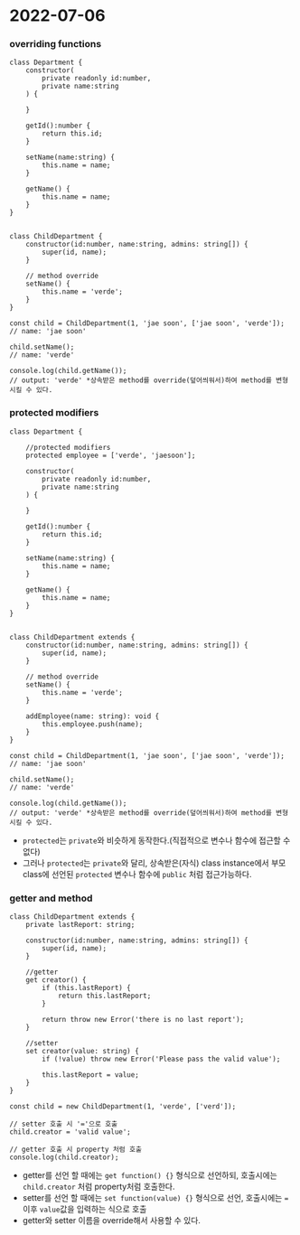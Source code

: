 # 2022-07-06

### overriding functions

```
class Department {
    constructor(
        private readonly id:number,
        private name:string
    ) {

    }

    getId():number {
        return this.id;
    }

    setName(name:string) {
        this.name = name;
    }
    
    getName() {
        this.name = name;
    }
}


class ChildDepartment {
    constructor(id:number, name:string, admins: string[]) {
        super(id, name);
    }

    // method override
    setName() {
        this.name = 'verde';
    }
}

const child = ChildDepartment(1, 'jae soon', ['jae soon', 'verde']);
// name: 'jae soon'

child.setName();
// name: 'verde'

console.log(child.getName());
// output: 'verde' *상속받은 method를 override(덮어씌워서)하여 method를 변형시킬 수 있다.

```

### protected modifiers
```
class Department {

    //protected modifiers
    protected employee = ['verde', 'jaesoon'];

    constructor(
        private readonly id:number,
        private name:string
    ) {

    }

    getId():number {
        return this.id;
    }

    setName(name:string) {
        this.name = name;
    }
    
    getName() {
        this.name = name;
    }
}


class ChildDepartment extends {
    constructor(id:number, name:string, admins: string[]) {
        super(id, name);
    }

    // method override
    setName() {
        this.name = 'verde';
    }

    addEmployee(name: string): void {
        this.employee.push(name);
    }
}

const child = ChildDepartment(1, 'jae soon', ['jae soon', 'verde']);
// name: 'jae soon'

child.setName();
// name: 'verde'

console.log(child.getName());
// output: 'verde' *상속받은 method를 override(덮어씌워서)하여 method를 변형시킬 수 있다.

```
- `protected`는 `private`와 비슷하게 동작한다.(직접적으로 변수나 함수에 접근할 수 없다)
- 그러나 `protected`는 `private`와 달리, 상속받은(자식) class instance에서 부모 class에 선언된 `protected` 변수나 함수에 `public` 처럼 접근가능하다.


### getter and method
```
class ChildDepartment extends {
    private lastReport: string;

    constructor(id:number, name:string, admins: string[]) {
        super(id, name);
    }

    //getter
    get creator() {
        if (this.lastReport) {
            return this.lastReport;
        } 

        return throw new Error('there is no last report');
    }

    //setter
    set creator(value: string) {
        if (!value) throw new Error('Please pass the valid value');

        this.lastReport = value;
    }
}

const child = new ChildDepartment(1, 'verde', ['verd']);

// setter 호출 시 '='으로 호출
child.creator = 'valid value';

// getter 호출 시 property 처럼 호출
console.log(child.creator);

```
- getter를 선언 할 때에는 `get function() {}` 형식으로 선언하되, 호출시에는 `child.creator` 처럼 property처럼 호출한다.
- setter를 선언 할 때에는 `set function(value) {}` 형식으로 선언, 호출시에는 `=` 이후 `value`값을 입력하는 식으로 호출
- getter와 setter 이름을 override해서 사용할 수 있다.


